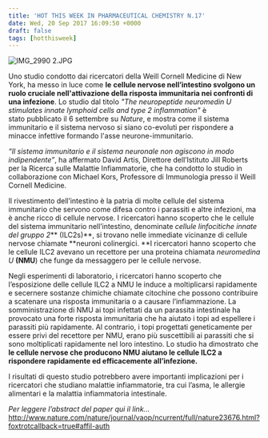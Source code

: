 ```yaml
---
title: 'HOT THIS WEEK IN PHARMACEUTICAL CHEMISTRY N.17'
date: Wed, 20 Sep 2017 16:09:50 +0000
draft: false
tags: [hotthisweek]
---
```


![IMG_2990 2.JPG](/img/hot-this-week-in-pharmaceutical-chemistry-n-17.md/img_2990-2.jpg)

Uno studio condotto dai ricercatori della Weill Cornell Medicine di New York, ha messo in luce come **le** **cellule nervose nell’intestino svolgono un ruolo cruciale nell'attivazione della risposta immunitaria nei confronti di una infezione**. Lo studio dal titolo _"The neuropeptide neuromedin U stimulates innate lymphoid cells and type 2 inflammation"_ è stato pubblicato il 6 settembre su _Nature_, e mostra come il sistema immunitario e il sistema nervoso si siano co-evoluti per rispondere a minacce infettive formando l'asse neurone-immunitario.

_“Il sistema immunitario e il sistema neuronale non agiscono in modo indipendente”_, ha affermato David Artis, Direttore dell’Istituto Jill Roberts per la Ricerca sulle Malattie Infiammatorie, che ha condotto lo studio in collaborazione con Michael Kors, Professore di Immunologia presso il Weill Cornell Medicine.

Il rivestimento dell’intestino è la patria di molte cellule del sistema immunitario che servono come difesa contro i parassiti e altre infezioni, ma è anche ricco di cellule nervose. I ricercatori hanno scoperto che le cellule del sistema immunitario nell’intestino, denominate _cellule linfocitiche innate del gruppo 2_** (ILC2s)**, si trovano nelle immediate vicinanze di cellule nervose chiamate **neuroni colinergici. **I ricercatori hanno scoperto che le cellule ILC2 avevano un recettore per una proteina chiamata _neuromedina U_ **(NMU**) che funge da messaggero per le cellule nervose.

Negli esperimenti di laboratorio, i ricercatori hanno scoperto che l’esposizione delle cellule ILC2 a NMU le induce a moltiplicarsi rapidamente e secernere sostanze chimiche chiamate citochine che possono contribuire a scatenare una risposta immunitaria o a causare l’infiammazione. La somministrazione di NMU ai topi infettati da un parassita intestinale ha provocato una forte risposta immunitaria che ha aiutato i topi ad espellere i parassiti più rapidamente. Al contrario, i topi progettati geneticamente per essere privi del recettore per NMU, erano più suscettibili ai parassiti che si sono moltiplicati rapidamente nel loro intestino. Lo studio ha dimostrato che **le cellule nervose che producono NMU aiutano le cellule ILC2 a rispondere rapidamente ed efficacemente all’infezione.**

I risultati di questo studio potrebbero avere importanti implicazioni per i ricercatori che studiano malattie infiammatorie, tra cui l’asma, le allergie alimentari e la malattia infiammatoria intestinale.

_Per leggere l’abstract del paper qui il link…_ http://www.nature.com/nature/journal/vaop/ncurrent/full/nature23676.html?foxtrotcallback=true#affil-auth